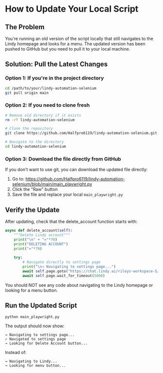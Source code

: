 # How to Update Your Local Script

## The Problem
You're running an old version of the script locally that still navigates to the Lindy homepage and looks for a menu. The updated version has been pushed to GitHub but you need to pull it to your local machine.

## Solution: Pull the Latest Changes

### Option 1: If you're in the project directory
```bash
cd /path/to/your/lindy-automation-selenium
git pull origin main
```

### Option 2: If you need to clone fresh
```bash
# Remove old directory if it exists
rm -rf lindy-automation-selenium

# Clone the repository
git clone https://github.com/Halfpro6119/lindy-automation-selenium.git

# Navigate to the directory
cd lindy-automation-selenium
```

### Option 3: Download the file directly from GitHub
If you don't want to use git, you can download the updated file directly:

1. Go to: https://github.com/Halfpro6119/lindy-automation-selenium/blob/main/main_playwright.py
2. Click the "Raw" button
3. Save the file and replace your local `main_playwright.py`

## Verify the Update
After updating, check that the delete_account function starts with:

```python
async def delete_account(self):
    """Delete Lindy account"""
    print("\n" + "="*70)
    print("DELETING ACCOUNT")
    print("="*70)
    
    try:
        # Navigate directly to settings page
        print("\n→ Navigating to settings page...")
        await self.page.goto("https://chat.lindy.ai/rileys-workspace-5/settings/general", wait_until='networkidle', timeout=60000)
        await self.page.wait_for_timeout(5000)
```

You should NOT see any code about navigating to the Lindy homepage or looking for a menu button.

## Run the Updated Script
```bash
python main_playwright.py
```

The output should now show:
```
→ Navigating to settings page...
✓ Navigated to settings page
→ Looking for Delete Account button...
```

Instead of:
```
→ Navigating to Lindy...
→ Looking for menu button...
```
